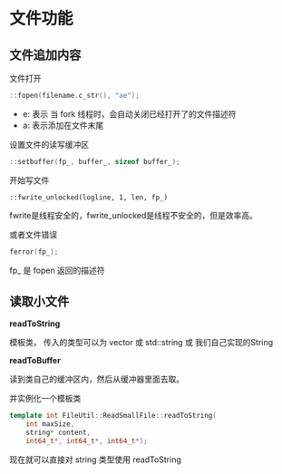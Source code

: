 # 文件功能

## 文件追加内容

文件打开
```c
::fopen(filename.c_str(), "ae");
```

* e: 表示 当 fork 线程时，会自动关闭已经打开了的文件描述符
* a: 表示添加在文件末尾


设置文件的读写缓冲区
```c
::setbuffer(fp_, buffer_, sizeof buffer_);
```


开始写文件
```
::fwrite_unlocked(logline, 1, len, fp_)
```

fwrite是线程安全的，fwrite_unlocked是线程不安全的，但是效率高。


或者文件错误
```c
ferror(fp_);
```

fp_ 是 fopen 返回的描述符

## 读取小文件

**readToString**

模板类， 传入的类型可以为 vector 或 std::string 或 我们自己实现的String


**readToBuffer**

读到类自己的缓冲区内，然后从缓冲器里面去取。

并实例化一个模板类
```c++
template int FileUtil::ReadSmallFile::readToString(
    int maxSize,
    string* content,
    int64_t*, int64_t*, int64_t*);
```

现在就可以直接对 string 类型使用 readToString 




